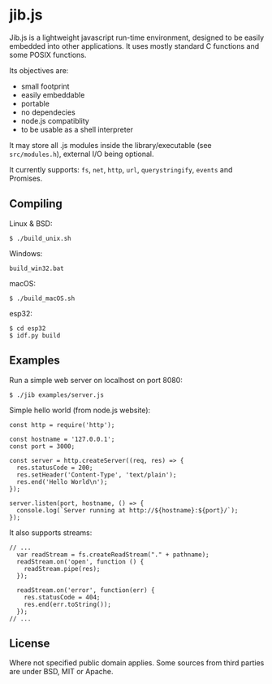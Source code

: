 # jib.js

Jib.js is a lightweight javascript run-time environment, designed to be easily embedded into other applications. It uses mostly standard C functions and some POSIX functions.

Its objectives are:
- small footprint
- easily embeddable
- portable
- no dependecies
- node.js compatiblity
- to be usable as a shell interpreter

It may store all .js modules inside the library/executable (see `src/modules.h`), external I/O being optional.

It currently supports: `fs`, `net`, `http`, `url`, `querystringify`, `events` and Promises.

Compiling
----------

Linux & BSD:
```
$ ./build_unix.sh
```

Windows:
```
build_win32.bat
```

macOS:
```
$ ./build_macOS.sh
```

esp32:
```
$ cd esp32
$ idf.py build
```

Examples
----------

Run a simple web server on localhost on port 8080:
```
$ ./jib examples/server.js
```

Simple hello world (from node.js website):
```
const http = require('http');

const hostname = '127.0.0.1';
const port = 3000;

const server = http.createServer((req, res) => {
  res.statusCode = 200;
  res.setHeader('Content-Type', 'text/plain');
  res.end('Hello World\n');
});

server.listen(port, hostname, () => {
  console.log(`Server running at http://${hostname}:${port}/`);
});
```

It also supports streams:
```
// ...
  var readStream = fs.createReadStream("." + pathname);
  readStream.on('open', function () {
    readStream.pipe(res);
  });

  readStream.on('error', function(err) {
    res.statusCode = 404;
    res.end(err.toString());
  });
// ...
```

License
----------
Where not specified public domain applies.
Some sources from third parties are under BSD, MIT or Apache.
